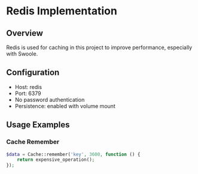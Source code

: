# Redis Implementation

## Overview
Redis is used for caching in this project to improve performance, especially with Swoole.

## Configuration
- Host: redis
- Port: 6379
- No password authentication
- Persistence: enabled with volume mount

## Usage Examples

### Cache Remember
```php
$data = Cache::remember('key', 3600, function () {
    return expensive_operation();
});